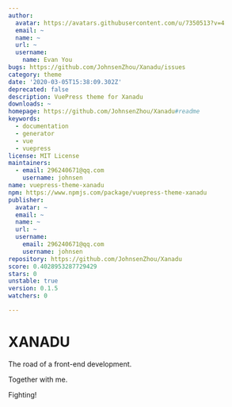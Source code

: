 ```yaml
---
author:
  avatar: https://avatars.githubusercontent.com/u/7350513?v=4
  email: ~
  name: ~
  url: ~
  username:
    name: Evan You
bugs: https://github.com/JohnsenZhou/Xanadu/issues
category: theme
date: '2020-03-05T15:38:09.302Z'
deprecated: false
description: VuePress theme for Xanadu
downloads: ~
homepage: https://github.com/JohnsenZhou/Xanadu#readme
keywords:
  - documentation
  - generator
  - vue
  - vuepress
license: MIT License
maintainers:
  - email: 296240671@qq.com
    username: johnsen
name: vuepress-theme-xanadu
npm: https://www.npmjs.com/package/vuepress-theme-xanadu
publisher:
  avatar: ~
  email: ~
  name: ~
  url: ~
  username:
    email: 296240671@qq.com
    username: johnsen
repository: https://github.com/JohnsenZhou/Xanadu
score: 0.4028953287729429
stars: 0
unstable: true
version: 0.1.5
watchers: 0

---
```


# XANADU

The road of a front-end development.

Together with me.

Fighting!
